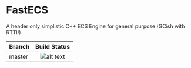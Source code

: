 # FastECS
A header only simplistic C++ ECS Engine for general purpose (GCish with RTTI!)

| Branch |                                    Build Status                                   |
|--------|:---------------------------------------------------------------------------------:|
| master | ![alt text](https://travis-ci.com/lPrimemaster/FastECS.svg?branch=master "Build") |
